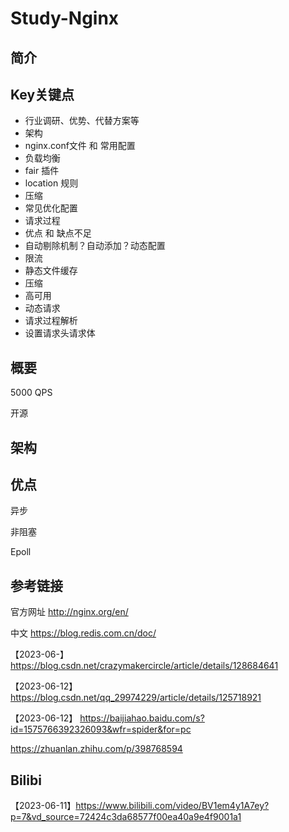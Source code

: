 # Study-Nginx  #
## 简介





## Key关键点

- 行业调研、优势、代替方案等
- 架构
- nginx.conf文件 和 常用配置 
- 负载均衡
- fair 插件
- location 规则
- 压缩
- 常见优化配置
- 请求过程
- 优点 和 缺点不足
- 自动剔除机制？自动添加？动态配置
- 限流
- 静态文件缓存
- 压缩
- 高可用
- 动态请求 
- 请求过程解析
- 设置请求头请求体





## **概要** 

5000 QPS 

开源



## **架构** 



## 优点

异步

非阻塞

Epoll



## 参考链接

官方网址 http://nginx.org/en/

中文 https://blog.redis.com.cn/doc/



【2023-06-】https://blog.csdn.net/crazymakercircle/article/details/128684641

【2023-06-12】https://blog.csdn.net/qq_29974229/article/details/125718921

【2023-06-12】 https://baijiahao.baidu.com/s?id=1575766392326093&wfr=spider&for=pc

https://zhuanlan.zhihu.com/p/398768594



## Bilibi

【2023-06-11】https://www.bilibili.com/video/BV1em4y1A7ey?p=7&vd_source=72424c3da68577f00ea40a9e4f9001a1